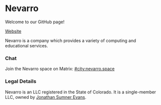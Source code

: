 # Nevarro

Welcome to our GitHub page!

[Website](https://nevarro.space)

Nevarro is a company which provides a variety of computing and educational
services.

### Chat

Join the Nevarro space on Matrix:
[#city:nevarro.space](https://matrix.to/#/#city:nevarro.space)

### Legal Details

Nevarro is an LLC registered in the State of Colorado. It is a single-member
LLC, owned by [Jonathan Sumner Evans](https://sumnerevans.com).
